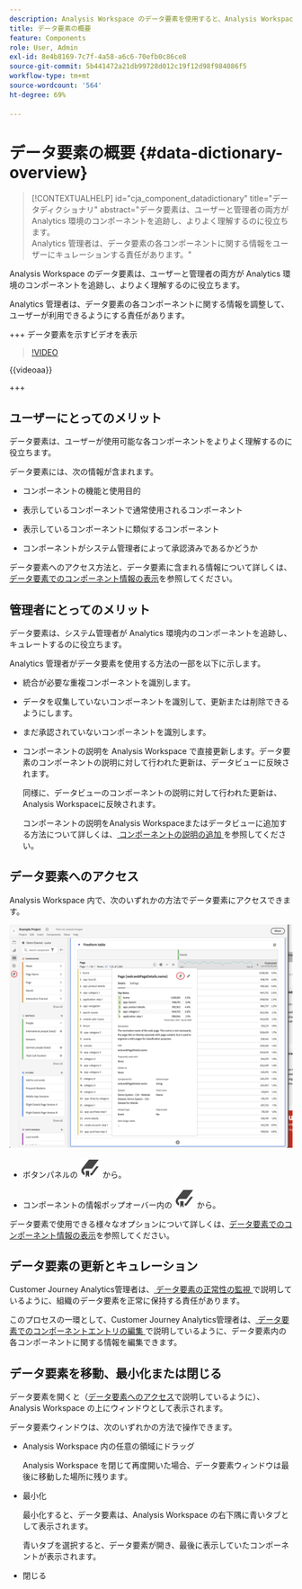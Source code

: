 ```yaml
---
description: Analysis Workspace のデータ要素を使用すると、Analysis Workspace の様々なコンポーネント（使用目的、承認済み、重複など）をカタログ化して追跡できます。
title: データ要素の概要
feature: Components
role: User, Admin
exl-id: 8e4b8169-7c7f-4a58-a6c6-70efb0c86ce8
source-git-commit: 5b441472a21db99728d012c19f12d98f984086f5
workflow-type: tm+mt
source-wordcount: '564'
ht-degree: 69%

---
```


# データ要素の概要 {#data-dictionary-overview}

<!-- markdownlint-disable MD034 -->

>[!CONTEXTUALHELP]
>id="cja_component_datadictionary"
>title="データディクショナリ"
>abstract="データ要素は、ユーザーと管理者の両方が Analytics 環境のコンポーネントを追跡し、よりよく理解するのに役立ちます。 <br/>Analytics 管理者は、データ要素の各コンポーネントに関する情報をユーザーにキュレーションする責任があります。"

<!-- markdownlint-enable MD034 -->


Analysis Workspace のデータ要素は、ユーザーと管理者の両方が Analytics 環境のコンポーネントを追跡し、よりよく理解するのに役立ちます。

Analytics 管理者は、データ要素の各コンポーネントに関する情報を調整して、ユーザーが利用できるようにする責任があります。


+++ データ要素を示すビデオを表示

>[!VIDEO](https://video.tv.adobe.com/v/3418028/?quality=12&learn=on)

{{videoaa}}

+++

## ユーザーにとってのメリット

データ要素は、ユーザーが使用可能な各コンポーネントをよりよく理解するのに役立ちます。

データ要素には、次の情報が含まれます。

* コンポーネントの機能と使用目的

* 表示しているコンポーネントで通常使用されるコンポーネント

* 表示しているコンポーネントに類似するコンポーネント

* コンポーネントがシステム管理者によって承認済みであるかどうか

データ要素へのアクセス方法と、データ要素に含まれる情報について詳しくは、[データ要素でのコンポーネント情報の表示](/help/components/data-dictionary/view-data-dictionary.md)を参照してください。

## 管理者にとってのメリット

データ要素は、システム管理者が Analytics 環境内のコンポーネントを追跡し、キュレートするのに役立ちます。

Analytics 管理者がデータ要素を使用する方法の一部を以下に示します。

* 統合が必要な重複コンポーネントを識別します。

* データを収集していないコンポーネントを識別して、更新または削除できるようにします。

* まだ承認されていないコンポーネントを識別します。

* コンポーネントの説明を Analysis Workspace で直接更新します。データ要素のコンポーネントの説明に対して行われた更新は、データビューに反映されます。

  同様に、データビューのコンポーネントの説明に対して行われた更新は、Analysis Workspaceに反映されます。

  コンポーネントの説明をAnalysis Workspaceまたはデータビューに追加する方法について詳しくは、[ コンポーネントの説明の追加 ](/help/components/add-component-descriptions.md) を参照してください。

## データ要素へのアクセス

Analysis Workspace 内で、次のいずれかの方法でデータ要素にアクセスできます。

![ 左側のパネルの「データ要素」アイコン ](assets/data-dictionary-access.png)

* ボタンパネルの ![ ブックマーク ](/help/assets/icons/Bookmark.svg) から。



* コンポーネントの情報ポップオーバー内の ![ ブックマーク ](/help/assets/icons/Bookmark.svg) から。


データ要素で使用できる様々なオプションについて詳しくは、[データ要素でのコンポーネント情報の表示](/help/components/data-dictionary/view-data-dictionary.md)を参照してください。

## データ要素の更新とキュレーション

Customer Journey Analytics管理者は、[ データ要素の正常性の監視 ](/help/components/data-dictionary/monitor-data-dictionary-health.md) で説明しているように、組織のデータ要素を正常に保持する責任があります。

このプロセスの一環として、Customer Journey Analytics管理者は、[ データ要素でのコンポーネントエントリの編集 ](/help/components/data-dictionary/edit-entries-data-dictionary.md) で説明しているように、データ要素内の各コンポーネントに関する情報を編集できます。

## データ要素を移動、最小化または閉じる

データ要素を開くと（[データ要素へのアクセス](#access-the-data-dictionary)で説明しているように）、Analysis Workspace の上にウィンドウとして表示されます。

データ要素ウィンドウは、次のいずれかの方法で操作できます。

* Analysis Workspace 内の任意の領域にドラッグ

  Analysis Workspace を閉じて再度開いた場合、データ要素ウィンドウは最後に移動した場所に残ります。<!--True?-->

* 最小化

  最小化すると、データ要素は、Analysis Workspace の右下隅に青いタブとして表示されます。

  青いタブを選択すると、データ要素が開き、最後に表示していたコンポーネントが表示されます。

* 閉じる
